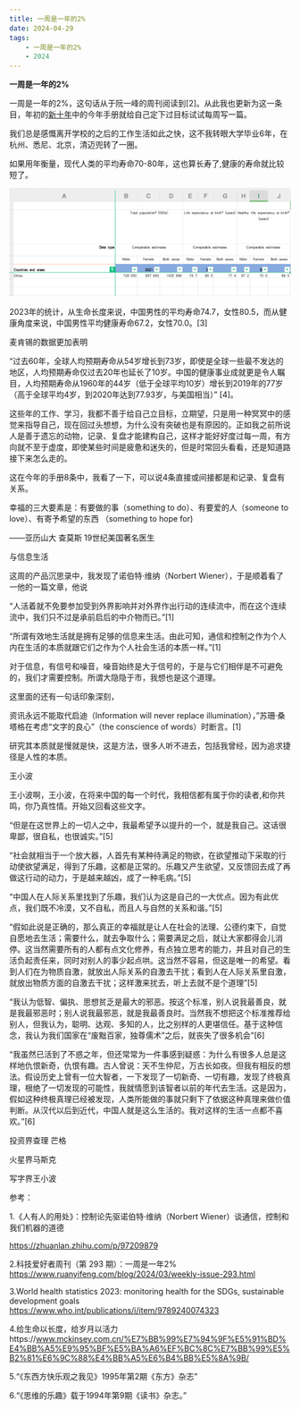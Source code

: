 ```yaml
---
title: 一周是一年的2%
date: 2024-04-29
tags: 
    - 一周是一年的2%
    - 2024
---
```




**一周是一年的2%**





一周是一年的2%，这句话从于阮一峰的周刊阅读到[2]。从此我也更新为这一条目，年初的[新十年](http://mp.weixin.qq.com/s?__biz=MzkzMjE3NTg5Ng==&mid=2247486343&idx=1&sn=03e7288480e890cb4523f96f062b2018&chksm=c25e82f0f5290be6db6e67132898fceb81473c59167edfe60f838eda5b39851b13401c717d16&scene=21#wechat_redirect)中的今年手册就给自己定下过目标试试每周写一篇。



我们总是感慨离开学校的之后的工作生活如此之快，这不我转眼大学毕业6年，在杭州、悉尼、北京，清迈兜转了一圈。





​    如果用年衡量，现代人类的平均寿命70-80年，这也算长寿了,健康的寿命就比较短了。



![Image](../images/18.png)





2023年的统计，从生命长度来说，中国男性的平均寿命74.7，女性80.5，而从健康角度来说，中国男性平均健康寿命67.2，女性70.0。[3]



麦肯锡的数据更加表明

“过去60年，全球人均预期寿命从54岁增长到73岁，即使是全球一些最不发达的地区，人均预期寿命仅过去20年也延长了10岁。中国的健康事业成就更是令人瞩目，人均预期寿命从1960年的44岁（低于全球平均10岁）增长到2019年的77岁（高于全球平均4岁，到2020年达到77.93岁，与美国相当）” [4]。





这些年的工作、学习，我都不善于给自己立目标，立期望，只是用一种冥冥中的感觉来指导自己，现在回过头想想，为什么没有突破也是有原因的。正如我之前所说人是善于遗忘的动物，记录、复盘才能建构自己，这样才能好好度过每一周，有方向就不至于虚度，即使某些时间是疲惫和迷失的，但是时常回头看看，还是知道路接下来怎么走的。



这在今年的手册8条中，我看了一下，可以说4条直接或间接都是和记录、复盘有关系。



幸福的三大要素是：有要做的事（something to do）、有要爱的人（someone to love）、有寄予希望的东西 （something to hope for)

——亚历山大 查莫斯 19世纪美国著名医生





与信息生活





这周的产品沉思录中，我发现了诺伯特·维纳（Norbert Wiener），于是顺着看了一他的一篇文章，他说



“人活着就不免要参加受到外界影响并对外界作出行动的连续流中，而在这个连续流中，我们只不过是承前启后的中介物而已。”[1]



“所谓有效地生活就是拥有足够的信息来生活。由此可知，通信和控制之作为个人内在生活的本质就跟它们之作为个人社会生活的本质一样。”[1]



对于信息，有信号和噪音，噪音始终是大于信号的，于是与它们相伴是不可避免的，我们才需要控制。所谓大隐隐于市，我想也是这个道理。



这里面的还有一句话印象深刻，

资讯永远不能取代启迪（Information will never replace illumination），”苏珊·桑塔格在考虑“文字的良心”（the conscience of words）时断言。[1]



研究其本质就是慢就是快，这是方法，很多人听不进去，包括我曾经，因为追求捷径是人性的本质。





王小波



王小波啊，王小波，在将来中国的每一个时代，我相信都有属于你的读者,和你共鸣，你乃真性情。开始又回看这些文字。



“但是在这世界上的一切人之中，我最希望予以提升的一个，就是我自己。这话很卑鄙，很自私，也很诚实。”[5]



“社会就相当于一个放大器，人首先有某种待满足的物欲，在欲望推动下采取的行动使欲望满足，得到了乐趣，这都是正常的。乐趣又产生欲望，又反馈回去成了再做这行动的动力，于是越来越凶，成了一种毛病。”[5]



“中国人在人际关系里找到了乐趣，我们认为这是自己的一大优点。因为有此优点，我们既不冷漠，又不自私，而且人与自然的关系和谐。”[5]



“假如此说是正确的，那么真正的幸福就是让人在社会的法理、公德约束下，自觉自愿地去生活；需要什么，就去争取什么；需要满足之后，就让大家都得会儿消停。这当然需要所有的人都有点文化修养，有点独立思考的能力，并且对自己的生活负起责任来，同时对别人的事少起点哄。这当然不容易，但这是唯一的希望。看到人们在为物质自激，就放出人际关系的自激去干扰；看到人在人际关系里自激，就放出物质方面的自激去干扰；这样激来扰去，听上去就不是个道理”[5]



“我认为低智、偏执、思想贫乏是最大的邪恶。按这个标准，别人说我最善良，就是我最邪恶时；别人说我最邪恶，就是我最善良时。当然我不想把这个标准推荐给别人，但我认为，聪明、达观、多知的人，比之别样的人更堪信任。基于这种信念，我认为我们国家在“废黜百家，独尊儒术”之后，就丧失了很多机会”[6]



“我虽然已活到了不惑之年，但还常常为一件事感到疑惑：为什么有很多人总是这样地仇恨新奇，仇恨有趣。古人曾说：天不生仲尼，万古长如夜。但我有相反的想法。假设历史上曾有一位大智者，一下发现了一切新奇、一切有趣，发现了终极真理，根绝了一切发现的可能性，我就情愿到该智者以前的年代去生活。这是因为，假如这种终极真理已经被发现，人类所能做的事就只剩下了依据这种真理来做价值判断。从汉代以后到近代，中国人就是这么生活的。我对这样的生活一点都不喜欢。”[6]



投资界查理 芒格

火星界马斯克

写字界王小波






参考：

1.《人有人的用处》：控制论先驱诺伯特·维纳（Norbert Wiener）谈通信，控制和我们机器的道德

https://zhuanlan.zhihu.com/p/97209879



2.科技爱好者周刊（第 293 期）：一周是一年2% 
https://www.ruanyifeng.com/blog/2024/03/weekly-issue-293.html

3.World health statistics 2023: monitoring health for the SDGs, sustainable development goals 
https://www.who.int/publications/i/item/9789240074323

4.给生命以长度，给岁月以活力https://www.mckinsey.com.cn/%E7%BB%99%E7%94%9F%E5%91%BD%E4%BB%A5%E9%95%BF%E5%BA%A6%EF%BC%8C%E7%BB%99%E5%B2%81%E6%9C%88%E4%BB%A5%E6%B4%BB%E5%8A%9B/

5.“《东西方快乐观之我见》1995年第2期《东方》杂志”

6.“《思维的乐趣》载于1994年第9期《读书》杂志。”